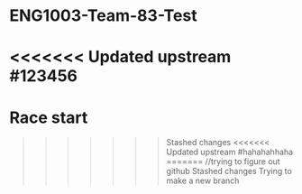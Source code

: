 # ENG1003-Team-83-Test
<<<<<<< Updated upstream
#123456
=======
# Race start
>>>>>>> Stashed changes
<<<<<<< Updated upstream
#hahahahhaha
=======
//trying to figure out github
>>>>>>> Stashed changes
Trying to make a new branch